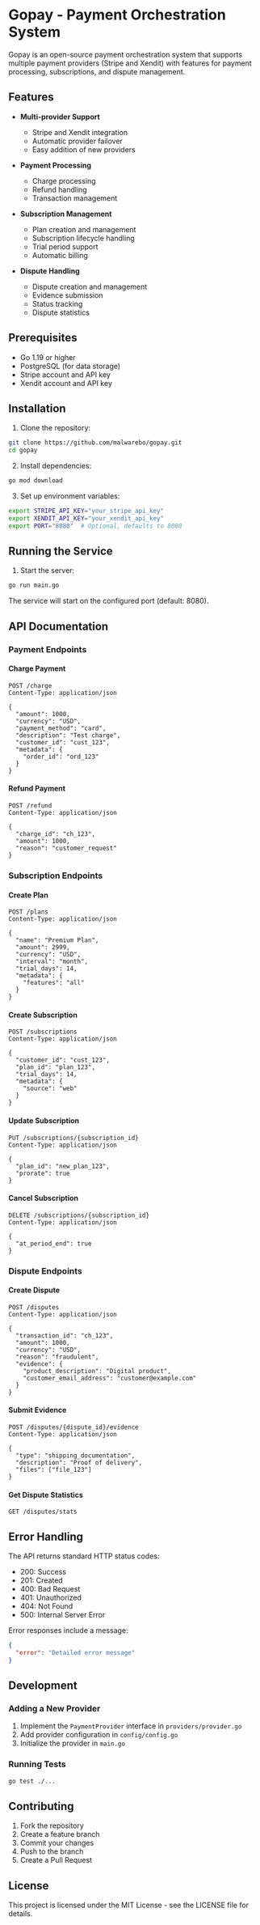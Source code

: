 # Gopay - Payment Orchestration System

Gopay is an open-source payment orchestration system that supports multiple payment providers (Stripe and Xendit) with features for payment processing, subscriptions, and dispute management.

## Features

- **Multi-provider Support**
  - Stripe and Xendit integration
  - Automatic provider failover
  - Easy addition of new providers

- **Payment Processing**
  - Charge processing
  - Refund handling
  - Transaction management

- **Subscription Management**
  - Plan creation and management
  - Subscription lifecycle handling
  - Trial period support
  - Automatic billing

- **Dispute Handling**
  - Dispute creation and management
  - Evidence submission
  - Status tracking
  - Dispute statistics

## Prerequisites

- Go 1.19 or higher
- PostgreSQL (for data storage)
- Stripe account and API key
- Xendit account and API key

## Installation

1. Clone the repository:
```bash
git clone https://github.com/malwarebo/gopay.git
cd gopay
```

2. Install dependencies:
```bash
go mod download
```

3. Set up environment variables:
```bash
export STRIPE_API_KEY="your_stripe_api_key"
export XENDIT_API_KEY="your_xendit_api_key"
export PORT="8080"  # Optional, defaults to 8080
```

## Running the Service

1. Start the server:
```bash
go run main.go
```

The service will start on the configured port (default: 8080).

## API Documentation

### Payment Endpoints

#### Charge Payment
```http
POST /charge
Content-Type: application/json

{
  "amount": 1000,
  "currency": "USD",
  "payment_method": "card",
  "description": "Test charge",
  "customer_id": "cust_123",
  "metadata": {
    "order_id": "ord_123"
  }
}
```

#### Refund Payment
```http
POST /refund
Content-Type: application/json

{
  "charge_id": "ch_123",
  "amount": 1000,
  "reason": "customer_request"
}
```

### Subscription Endpoints

#### Create Plan
```http
POST /plans
Content-Type: application/json

{
  "name": "Premium Plan",
  "amount": 2999,
  "currency": "USD",
  "interval": "month",
  "trial_days": 14,
  "metadata": {
    "features": "all"
  }
}
```

#### Create Subscription
```http
POST /subscriptions
Content-Type: application/json

{
  "customer_id": "cust_123",
  "plan_id": "plan_123",
  "trial_days": 14,
  "metadata": {
    "source": "web"
  }
}
```

#### Update Subscription
```http
PUT /subscriptions/{subscription_id}
Content-Type: application/json

{
  "plan_id": "new_plan_123",
  "prorate": true
}
```

#### Cancel Subscription
```http
DELETE /subscriptions/{subscription_id}
Content-Type: application/json

{
  "at_period_end": true
}
```

### Dispute Endpoints

#### Create Dispute
```http
POST /disputes
Content-Type: application/json

{
  "transaction_id": "ch_123",
  "amount": 1000,
  "currency": "USD",
  "reason": "fraudulent",
  "evidence": {
    "product_description": "Digital product",
    "customer_email_address": "customer@example.com"
  }
}
```

#### Submit Evidence
```http
POST /disputes/{dispute_id}/evidence
Content-Type: application/json

{
  "type": "shipping_documentation",
  "description": "Proof of delivery",
  "files": ["file_123"]
}
```

#### Get Dispute Statistics
```http
GET /disputes/stats
```

## Error Handling

The API returns standard HTTP status codes:

- 200: Success
- 201: Created
- 400: Bad Request
- 401: Unauthorized
- 404: Not Found
- 500: Internal Server Error

Error responses include a message:
```json
{
  "error": "Detailed error message"
}
```

## Development

### Adding a New Provider

1. Implement the `PaymentProvider` interface in `providers/provider.go`
2. Add provider configuration in `config/config.go`
3. Initialize the provider in `main.go`

### Running Tests
```bash
go test ./...
```

## Contributing

1. Fork the repository
2. Create a feature branch
3. Commit your changes
4. Push to the branch
5. Create a Pull Request

## License

This project is licensed under the MIT License - see the LICENSE file for details.
